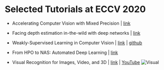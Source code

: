 # Selected Tutorials at ECCV 2020

- Accelerating Computer Vision with Mixed Precision | [link](https://nvlabs.github.io/eccv2020-mixed-precision-tutorial/)

- Facing depth estimation in-the-wild with deep networks | [link](https://sites.google.com/view/eccv-2020-robust-depth/talks-slides)

- Weakly-Supervised Learning in Computer Vision | [link](https://hbilen.github.io/wsl-eccv20.github.io/) | [github](https://github.com/hbilen/wsl-eccv20.github.io)

- From HPO to NAS: Automated Deep Learning | [link](https://hangzhang.org/ECCV2020/)

- Visual Recognition for Images, Video, and 3D | [link](http://s9xie.github.io/Tutorials/ECCV2020/) | [YouTube](https://www.youtube.com/playlist?list=PLVmR_iWVC7UEpsaxoBcl-jp2rmlEKB-ob)
![Visual](http://s9xie.github.io/Tutorials/ECCV2020/Tutorial_files/slowfast_output.gif)